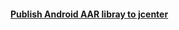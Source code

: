 #### [Publish Android AAR libray to jcenter](https://github.com/icaiying/lab/tree/master/android/jcenter)
